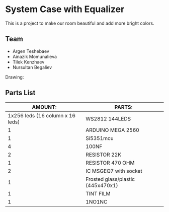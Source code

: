 
# System Case with Equalizer

This is a project to make our room beautiful and add more bright colors. 

## Team
* Argen Teshebaev
* Ainazik Momunalieva
* Tilek Kenzhaev
* Nursultan Begaliev

Drawing:


## Parts List
| AMOUNT: | PARTS: |
|--------|------|
|   1x256 leds (16 column x 16 leds)   | WS2812 144LEDS |
|   1   | ARDUINO MEGA 2560 |
|   1   | Si5351mcu |
|   4   | 100NF |
|   2   | RESISTOR 22K |
|   1   | RESISTOR 470 OHM |
|   2   | IC MSGEQ7 with socket |
|   1   | Frosted glass/plastic (445x470x1) |
|   1   | TINT FILM |
|   1   | 1NO1NC |
